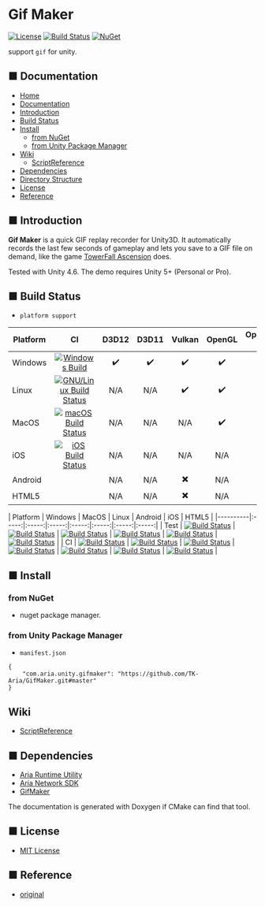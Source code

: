 # Gif Maker
[![License](https://img.shields.io/badge/license-MIT-green)](LICENSE)
[![Build Status](https://img.shields.io/badge/build-passing-brightgreen)](#)
[![NuGet](https://img.shields.io/badge/nuget-v1.0.0-blue)](#)

support `gif` for unity.

<!-- Badges: https://shields.io/ -->
<!-- Reference -->
<!-- https://kakakakakku.hatenablog.com/entry/2018/08/08/200903 -->

<!-- Code Quality: https://app.codacy.com/ -->
<!-- https://srz-zumix.blogspot.com/2018/07/cireview-codacy.html-->

<!-- OTHER LICENSE -->
<!-- BSD [![License](https://img.shields.io/badge/license-BSD--3%20clause-blue.svg)](LICENSE) -->
<!-- Apache2 [![License](https://img.shields.io/badge/license-Apache%202-blue.svg)](LICENSE) -->
<!-- GPL [![License](https://img.shields.io/badge/license-GPL-blue.svg)](LICENSE) -->

<!-- [![Coverity Scan](https://scan.coverity.com/projects/4884/badge.svg)](https://scan.coverity.com/projects/glfw-glfw) -->
<!-- [![chat](https://badges.gitter.im/LLGL-Project/LLGL.svg)]() -->

## ■ Documentation

* [Home](#gif-maker)
* [Documentation](#-documentation)
* [Introduction](#-introduction)
* [Build Status](#-build-status)
* [Install](#-directory-structure)
  * [from NuGet](#from-nuget)
  * [from Unity Package Manager](#from-unity-package-manager)
  <!--* [from unity package]()-->
* [Wiki]()
  * [ScriptReference]()
* [Dependencies](#-dependencies)
* [Directory Structure](#-directory-structure)
* [License](#-license)
* [Reference](#-reference)

## ■ Introduction

**Gif Maker** is a quick GIF replay recorder for Unity3D. It automatically records the last few seconds of gameplay and lets you save to a GIF file on demand, like the game [TowerFall Ascension](http://www.towerfall-game.com/) does.

Tested with Unity 4.6. The demo requires Unity 5+ (Personal or Pro).

## ■ Build Status

- `platform support`

<!-- | Platform | <img src="docu/Icons/windows.svg" height="20" />Windows | <img src="docu/Icons/macos.svg" height="20" />MacOS | <img src="docu/Icons/linux.svg" height="20" />Linux | <img src="docu/Icons/android.svg" height="20" /> Android | <img src="docu/Icons/ios.svg" height="20" />iOS |  <img src="docu/Icons/android.svg" height="20" />HTML5 | -->

| Platform | CI | D3D12 | D3D11 | Vulkan | OpenGL | OpenGLES 3 | Metal |
|----------|:--:|:-----:|:-----:|:------:|:------:|:----------:|:-----:|
| Windows | [![Windows Build](https://ci.appveyor.com/api/projects/status/j09x8n07u3byfky0?svg=true)](https://ci.appveyor.com/project/LukasBanana/llgl) | :heavy_check_mark: | :heavy_check_mark: | :heavy_check_mark: | :heavy_check_mark: | N/A | N/A |
| Linux | [![GNU/Linux Build Status](http://badges.herokuapp.com/travis/LukasBanana/LLGL?env=BADGE_LINUX=&label=build)](https://travis-ci.org/LukasBanana/LLGL) | N/A | N/A | :heavy_check_mark: | :heavy_check_mark: | N/A | N/A |
| MacOS | [![macOS Build Status](http://badges.herokuapp.com/travis/LukasBanana/LLGL?env=BADGE_MACOS=&label=build)](https://travis-ci.org/LukasBanana/LLGL) | N/A | N/A | N/A | :heavy_check_mark: | N/A | :heavy_check_mark: |
| iOS | [![iOS Build Status](http://badges.herokuapp.com/travis/LukasBanana/LLGL?env=BADGE_IOS=&label=build)](https://travis-ci.org/LukasBanana/LLGL) | N/A | N/A | N/A | N/A | :heavy_multiplication_x: | :heavy_check_mark: |
| Android | | N/A | N/A | :heavy_multiplication_x: | N/A | :heavy_check_mark: | N/A |
| HTML5 | | N/A | N/A | :heavy_multiplication_x: | N/A | :heavy_check_mark: | N/A |

| Platform | Windows | MacOS | Linux | Android | iOS | HTML5 |
|----------|:-----:|:-----:|:-----:|:-----:|:-----:|:-----:|:-----:|
| Test | [![Build Status](https://img.shields.io/badge/build-passing-brightgreen)](#) | [![Build Status](https://img.shields.io/badge/build-passing-brightgreen)](#) | [![Build Status](https://img.shields.io/badge/build-passing-brightgreen)](#) | [![Build Status](https://img.shields.io/badge/build-passing-brightgreen)](#) | [![Build Status](https://img.shields.io/badge/build-passing-brightgreen)](#) | [![Build Status](https://img.shields.io/badge/build-passing-brightgreen)](#) |
| CI | [![Build Status](https://img.shields.io/badge/build-passing-brightgreen)](#) | [![Build Status](https://img.shields.io/badge/build-passing-brightgreen)](#) | [![Build Status](https://img.shields.io/badge/build-passing-brightgreen)](#) | [![Build Status](https://img.shields.io/badge/build-passing-brightgreen)](#) | [![Build Status](https://img.shields.io/badge/build-passing-brightgreen)](#) | [![Build Status](https://img.shields.io/badge/build-passing-brightgreen)](#) | [![Build Status](https://img.shields.io/badge/build-passing-brightgreen)](#) |

## ■ Install

### from NuGet

- nuget package manager.

### from Unity Package Manager

- `manifest.json`

```
{
	"com.aria.unity.gifmaker": "https://github.com/TK-Aria/GifMaker.git#master" 
}
```

<!--## from unity package

- [download this here Releases](https://github.com/TK-Aria/Unity-IronPython/releases)

 <img src="https://pngimage.net/wp-content/uploads/2018/06/unity-logo-white-png-5.png" height="20" /> drag and drop or double click on unity package file.-->

## Wiki

- [ScriptReference](#)

## ■ Dependencies

- [Aria Runtime Utility](#)
- [Aria Network SDK](#)
- [GifMaker](#)

The documentation is generated with Doxygen if CMake can find that tool.

## ■ License
- [MIT License](./LICENSE)

## ■ Reference

- [original](https://github.com/Chman/Moments)
